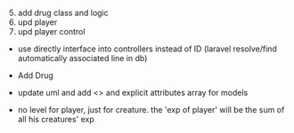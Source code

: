 5. add drug class and logic
6. upd player
7. upd player control

- use directly interface into controllers instead of ID (laravel resolve/find automatically associated line in db)
- Add Drug
- update uml and add <<create>> and explicit attributes array for models

- no level for player, just for creature. the 'exp of player' will be the sum of all his creatures' exp